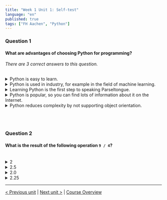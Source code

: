 ```yaml
---
title: "Week 1 Unit 1: Self-test"
language: "en"
published: true
tags: ["FH Aachen", "Python"]
---
```


### Question 1

#### What are advantages of choosing Python for programming?

_There are 3 correct answers to this question._

<br>

<details>
	<summary>Python is easy to learn.</summary>
    ✅
</details>

<details>
	<summary>Python is used in industry, for example in the field of machine learning.</summary>
	✅
</details>

<details>
	<summary>Learning Python is the first step to speaking Parseltongue.</summary>
    ❌
</details>

<details>
	<summary>Python is popular, so you can find lots of information about it on the Internet.</summary>
	✅
</details>

<details>
	<summary>Python reduces complexity by not supporting object orientation.</summary>
	❌
</details>

<br><br>

### Question 2

#### What is the result of the following operation `9 / 4`?

<br>

<details>
	<summary>2</summary>
	❌
</details>

<details>
	<summary>2.5</summary>
	❌
</details>

<details>
	<summary>2.0</summary>
	❌
</details>

<details>
	<summary>2.25</summary>
	✅
</details>

---

[< Previous unit](/teaching/python-mooc/week1_unit1_first_steps_in_python) | [Next unit >](/teaching/python-mooc/week1_unit2_using_variables) |
[Course Overview](/teaching/python-mooc)
